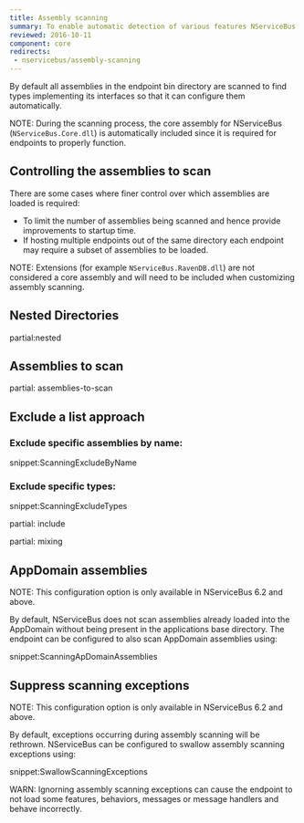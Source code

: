 ```yaml
---
title: Assembly scanning
summary: To enable automatic detection of various features NServiceBus scans assemblies for well known types
reviewed: 2016-10-11
component: core
redirects:
 - nservicebus/assembly-scanning
---
```


By default all assemblies in the endpoint bin directory are scanned to find types implementing its interfaces so that it can configure them automatically.

NOTE: During the scanning process, the core assembly for NServiceBus (`NServiceBus.Core.dll`) is automatically included since it is required for endpoints to properly function.


## Controlling the assemblies to scan

There are some cases where finer control over which assemblies are loaded is required:

 * To limit the number of assemblies being scanned and hence provide improvements to startup time.
 * If hosting multiple endpoints out of the same directory each endpoint may require a subset of assemblies to be loaded.

NOTE: Extensions (for example `NServiceBus.RavenDB.dll`) are not considered a core assembly and will need to be included when customizing assembly scanning.


## Nested Directories

partial:nested


## Assemblies to scan

partial: assemblies-to-scan


## Exclude a list approach


### Exclude specific assemblies by name:

snippet:ScanningExcludeByName


### Exclude specific types:

snippet:ScanningExcludeTypes


partial: include

partial: mixing


## AppDomain assemblies

NOTE: This configuration option is only available in NServiceBus 6.2 and above.

By default, NServiceBus does not scan assemblies already loaded into the AppDomain without being present in the applications base directory. The endpoint can be configured to also scan AppDomain assemblies using:

snippet:ScanningApDomainAssemblies


## Suppress scanning exceptions

NOTE: This configuration option is only available in NServiceBus 6.2 and above.

By default, exceptions occurring during assembly scanning will be rethrown. NServiceBus can be configured to swallow assembly scanning exceptions using:

snippet:SwallowScanningExceptions

WARN: Ignorning assembly scanning exceptions can cause the endpoint to not load some features, behaviors, messages or message handlers and behave incorrectly.